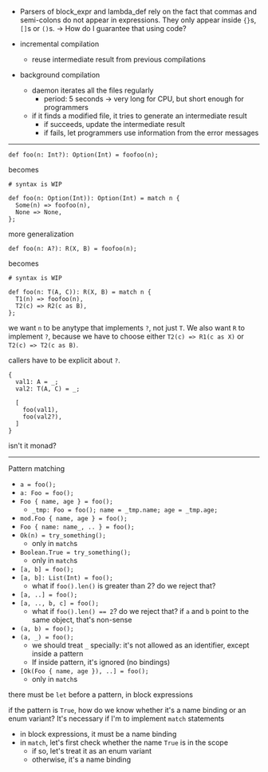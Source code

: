 - Parsers of block_expr and lambda_def rely on the fact that commas and semi-colons do not appear in expressions. They only appear inside `{}`s, `[]`s or `()`s. -> How do I guarantee that using code?

- incremental compilation
  - reuse intermediate result from previous compilations
- background compilation
  - daemon iterates all the files regularly
    - period: 5 seconds -> very long for CPU, but short enough for programmers
  - if it finds a modified file, it tries to generate an intermediate result
    - if succeeds, update the intermediate result
    - if fails, let programmers use information from the error messages

---

```
def foo(n: Int?): Option(Int) = foofoo(n);
```

becomes

```
# syntax is WIP

def foo(n: Option(Int)): Option(Int) = match n {
  Some(n) => foofoo(n),
  None => None,
};
```

more generalization

```
def foo(n: A?): R(X, B) = foofoo(n);
```

becomes

```
# syntax is WIP

def foo(n: T(A, C)): R(X, B) = match n {
  T1(n) => foofoo(n),
  T2(c) => R2(c as B),
};
```

we want `n` to be anytype that implements `?`, not just `T`. We also want `R` to implement `?`, because we have to choose either `T2(c) => R1(c as X)` or `T2(c) => T2(c as B)`.

callers have to be explicit about `?`.

```
{
  val1: A = _;
  val2: T(A, C) = _;

  [
    foo(val1),
    foo(val2?),
  ]
}
```

isn't it monad?

---

Pattern matching

- `a = foo();`
- `a: Foo = foo();`
- `Foo { name, age } = foo();`
  - `_tmp: Foo = foo(); name = _tmp.name; age = _tmp.age;`
- `mod.Foo { name, age } = foo();`
- `Foo { name: name_, .. } = foo();`
- `Ok(n) = try_something();`
  - only in `match`s
- `Boolean.True = try_something();`
  - only in `match`s
- `[a, b] = foo();`
- `[a, b]: List(Int) = foo();`
  - what if `foo().len()` is greater than 2? do we reject that?
- `[a, ..] = foo();`
- `[a, .., b, c] = foo();`
  - what if `foo().len() == 2`? do we reject that? if `a` and `b` point to the same object, that's non-sense
- `(a, b) = foo();`
- `(a, _) = foo();`
  - we should treat `_` specially: it's not allowed as an identifier, except inside a pattern
  - If inside pattern, it's ignored (no bindings)
- `[Ok(Foo { name, age }), ..] = foo();`
  - only in `match`s

there must be `let` before a pattern, in block expressions

if the pattern is `True`, how do we know whether it's a name binding or an enum variant? It's necessary if I'm to implement `match` statements

- in block expressions, it must be a name binding
- in `match`, let's first check whether the name `True` is in the scope
  - if so, let's treat it as an enum variant
  - otherwise, it's a name binding
